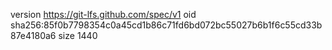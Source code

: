 version https://git-lfs.github.com/spec/v1
oid sha256:85f0b7798354c0a45cd1b86c71fd6bd072bc55027b6b1f6c55cd33b87e4180a6
size 1440
